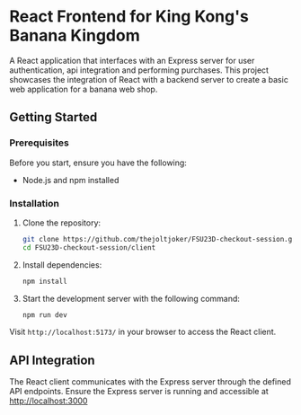 # React Frontend for King Kong's Banana Kingdom

A React application that interfaces with an Express server for user authentication, api integration and performing purchases. This project showcases the integration of React with a backend server to create a basic web application for a banana web shop.

## Getting Started

### Prerequisites

Before you start, ensure you have the following:

- Node.js and npm installed

### Installation

1. Clone the repository:

   ```bash
   git clone https://github.com/thejoltjoker/FSU23D-checkout-session.git
   cd FSU23D-checkout-session/client
   ```

2. Install dependencies:

   ```bash
   npm install
   ```

3. Start the development server with the following command:

   ```bash
   npm run dev
   ```

Visit `http://localhost:5173/` in your browser to access the React client.

## API Integration

The React client communicates with the Express server through the defined API endpoints. Ensure the Express server is running and accessible at <http://localhost:3000>
